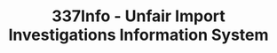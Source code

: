 ---
layout: default
bigquery: https://console.cloud.google.com/bigquery?p=patents-public-data&d=usitc_investigations&page=dataset&project=sheets-management-319211
citation: US International Trade Commission 337Info Unfair Import Investigations Information
  System
contributors: US International Trade Comission
cost: None
description: US International Trade Commission 337Info Unfair Import Investigations
  Information System contains data on investigations done under Section 337. Section
  337 declares the infringement of certain statutory intellectual property rights
  and other forms of unfair competition in import trade to be unlawful practices.
  Most Section 337 investigations involve allegations of patent or registered trademark
  infringement.
documentation: FAQ and tutorial available on the site
last_edit: 04/09/2022, 14:06:36
location: https://pubapps2.usitc.gov/337external/
maintained_by: US International Trade Comission
schema_fields:
- docketNo
- finalIdOnViolationIssue
- title
- dateCreated
- internalRemand
- ouiiAttorney
- trademarkNumbers
- investigationType
- id
- actualEndDateEvidHear
- dateComplaintFiled
- respondent
- lastUpdated
- teoIdIssueDate
- targetDate
- teoReliefGranted
- gcAttorney
- finalDetNoViolation
- teoProceedingInvolved
- patentNumbers
- finalDetViolation
- endDateMarkmanHearing
- copyrightNumbers
- cafcAppeals
- markmanHearing
- actualStartDateEvidHear
- patentNumber
- ouiiParticipation
- scheduledStartDateEvidHear
- currentActiveALJ
- htsNumbers
- currentStatus
- aljAssigned
- investigationTermDate
- teoIdDueDate
- invUnfairAct
- dateOfPublicationFrNotice
- investigationNo
- issueDateOtherNonFinal
- complainant
- finalIdOnViolationDue
- publication_number
- startDateMarkmanHearing
- scheduledEndDateEvidHear
shortname: unfair_import_investigations
tags:
- import
- legal
- trade
timeframe: 2008-2021 (prior to 2008 downloadable as a JSON file)
title: 337Info - Unfair Import Investigations Information System
uuid: 2721f5ec-e599-4890-9265-9706719fc71e
---